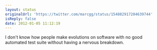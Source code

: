 ```yaml
---
layout: status
originalUrl: 'https://twitter.com/marcgg/status/154882917204639744'
isReply: false
date: 2012-01-05 11:12:19
---
```


I don't know how people make evolutions on software with no good automated test suite without having a nervous breakdown.
